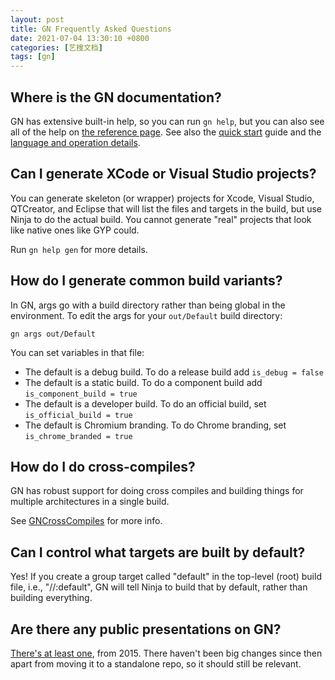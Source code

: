 ```yaml
---
layout: post
title: GN Frequently Asked Questions
date: 2021-07-04 13:30:10 +0800
categories: [艺搜文档]
tags: [gn]
---
```



## Where is the GN documentation?

GN has extensive built-in help, so you can run `gn help`, but you can
also see all of the help on [the reference page](gn-reference.html). See
also the [quick start](gn-quick_start.html) guide and the [language and
operation details](gn-language.html).

## Can I generate XCode or Visual Studio projects?

You can generate skeleton (or wrapper) projects for Xcode, Visual Studio,
QTCreator, and Eclipse that will list the files and targets in the
build, but use Ninja to do the actual build. You cannot generate "real"
projects that look like native ones like GYP could.

Run `gn help gen` for more details.

## How do I generate common build variants?

In GN, args go with a build directory rather than being global in the
environment. To edit the args for your `out/Default` build directory:

```
gn args out/Default
```

You can set variables in that file:

  * The default is a debug build. To do a release build add
    `is_debug = false`
  * The default is a static build. To do a component build add
    `is_component_build = true`
  * The default is a developer build. To do an official build, set
    `is_official_build = true`
  * The default is Chromium branding. To do Chrome branding, set
    `is_chrome_branded = true`

## How do I do cross-compiles?

GN has robust support for doing cross compiles and building things for
multiple architectures in a single build.

See [GNCrossCompiles](gn-cross_compiles.html) for more info.

## Can I control what targets are built by default?

Yes! If you create a group target called "default" in the top-level (root)
build file, i.e., "//:default", GN will tell Ninja to build that by
default, rather than building everything.

## Are there any public presentations on GN?

[There's at least one](https://docs.google.com/presentation/d/15Zwb53JcncHfEwHpnG_PoIbbzQ3GQi_cpujYwbpcbZo/edit?usp=sharing), from 2015. There
haven't been big changes since then apart from moving it to a standalone
repo, so it should still be relevant.
